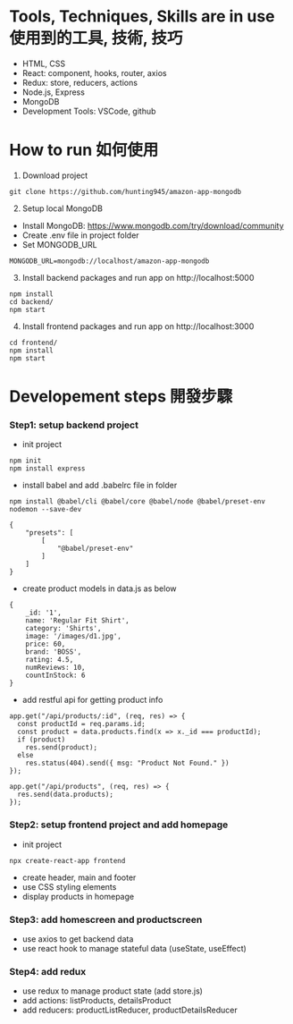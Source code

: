 # Tools, Techniques, Skills are in use 使用到的工具, 技術, 技巧
* HTML, CSS
* React: component, hooks, router, axios
* Redux: store, reducers, actions
* Node.js, Express
* MongoDB
* Development Tools: VSCode, github

# How to run 如何使用
1. Download project 
```
git clone https://github.com/hunting945/amazon-app-mongodb
```
2. Setup local MongoDB
* Install MongoDB: https://www.mongodb.com/try/download/community
* Create .env file in project folder
* Set MONGODB_URL
``` 
MONGODB_URL=mongodb://localhost/amazon-app-mongodb 
```


3. Install backend packages and run app on http://localhost:5000
```
npm install
cd backend/
npm start
```
4. Install frontend packages and run app on http://localhost:3000
```
cd frontend/
npm install
npm start
```
# Developement steps 開發步驟
### Step1: setup backend project
* init project
```
npm init
npm install express
```
* install babel and add .babelrc file in folder
```
npm install @babel/cli @babel/core @babel/node @babel/preset-env nodemon --save-dev
```
```
{
    "presets": [
        [
            "@babel/preset-env"
        ]
    ]
}
```
* create product models in data.js as below
```
{
    _id: '1',
    name: 'Regular Fit Shirt',
    category: 'Shirts',
    image: '/images/d1.jpg',
    price: 60,
    brand: 'BOSS',
    rating: 4.5,
    numReviews: 10,
    countInStock: 6
}
```
* add restful api for getting product info
```
app.get("/api/products/:id", (req, res) => {
  const productId = req.params.id;
  const product = data.products.find(x => x._id === productId);
  if (product)
    res.send(product);
  else
    res.status(404).send({ msg: "Product Not Found." })
});

app.get("/api/products", (req, res) => {
  res.send(data.products);
});
```
### Step2: setup frontend project and add homepage
* init project
```
npx create-react-app frontend
```
* create header, main and footer
* use CSS styling elements
* display products in homepage

### Step3: add homescreen and productscreen
* use axios to get backend data
* use react hook to manage stateful data (useState, useEffect)

### Step4: add redux
* use redux to manage product state (add store.js)
* add actions: listProducts, detailsProduct
* add reducers: productListReducer, productDetailsReducer

